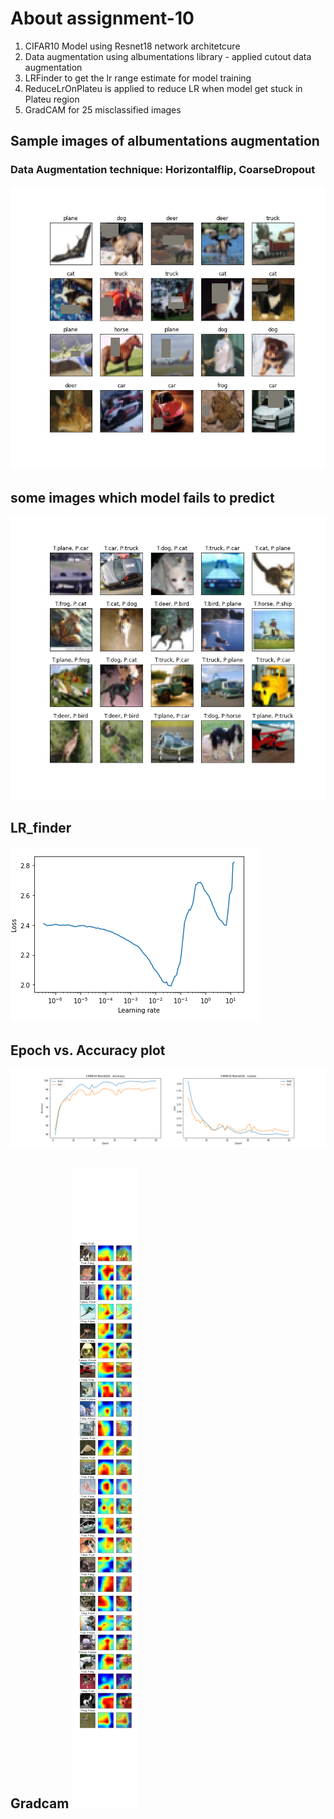 # About assignment-10
1. CIFAR10 Model using Resnet18 network architetcure
2. Data augmentation using albumentations library - applied cutout data augmentation
3. LRFinder to get the lr range estimate for model training
4. ReduceLrOnPlateu is applied to reduce LR when model get stuck in Plateu region
5. GradCAM for 25 misclassified images

## Sample images of albumentations augmentation
### Data Augmentation technique: Horizontalflip, CoarseDropout
![github-small](https://github.com/BirenderPanwar/EVA4_Phase1/blob/master/session10/images/albumentations_images.png)

## some images which model fails to predict
![github-small](https://github.com/BirenderPanwar/EVA4_Phase1/blob/master/session10/images/model_misclassified.png)

## LR_finder
![github-small](https://github.com/BirenderPanwar/EVA4_Phase1/blob/master/session10/images/lr_finder.png)

## Epoch vs. Accuracy plot
![github-small](https://github.com/BirenderPanwar/EVA4_Phase1/blob/master/session10/images/model_history.png)

## Gradcam ![github-small](https://github.com/BirenderPanwar/EVA4_Phase1/blob/master/session10/images/gradcam_result_details.png)
